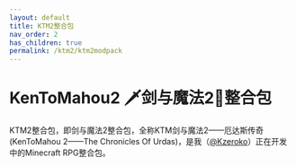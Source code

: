 ```yaml
---
layout: default
title: KTM2整合包
nav_order: 2
has_children: true
permalink: /ktm2/ktm2modpack
---
```


# KenToMahou2 🗡️剑与魔法2🌌整合包

KTM2整合包，即剑与魔法2整合包，全称KTM剑与魔法2——厄达斯传奇(KenToMahou 2——The Chronicles Of Urdas)，是我（[@Kzeroko](https://space.bilibili.com/20218494)）正在开发中的Minecraft RPG整合包。